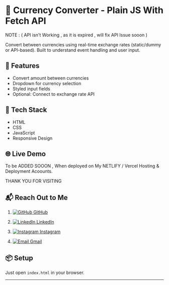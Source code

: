 # 💱 Currency Converter   - Plain JS With Fetch API 



NOTE : 
( API isn't Working , as it is expired , will fix API Issue sooon )



Convert between currencies using real-time exchange rates (static/dummy or API-based). Built to understand event handling and user input.




## 🚀 Features
- Convert amount between currencies
- Dropdown for currency selection
- Styled input fields
- Optional: Connect to exchange rate API




## 🧰 Tech Stack
- HTML
- CSS
- JavaScript
- Responsive Design




## 🌐 Live Demo
To be ADDED SOOON , When deployed on My NETLIFY / Vercel  Hosting & Deployment Acoounts.







THANK YOU FOR VISITING 




## 📬 Reach Out to Me


1. [![GitHub](https://img.shields.io/badge/GitHub-181717?style=flat-square&logo=github&logoColor=white) GitHub](https://github.com/vikrant-1912)


   
2. [![LinkedIn](https://img.shields.io/badge/LinkedIn-0A66C2?style=flat-square&logo=linkedin&logoColor=white) LinkedIn](https://www.linkedin.com/in/vikrant1912)


   
3. [![Instagram](https://img.shields.io/badge/Instagram-E4405F?style=flat-square&logo=instagram&logoColor=white) Instagram](https://www.instagram.com/vikrant_7017)


     
4. [![Email](https://img.shields.io/badge/Gmail-D14836?style=flat-square&logo=gmail&logoColor=white) Gmail](mailto:vikrantkhatana15@gmail.com)




     
## 📦 Setup
Just open `index.html` in your browser.

---
